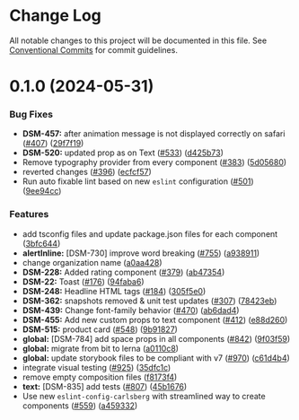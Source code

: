 # Change Log

All notable changes to this project will be documented in this file.
See [Conventional Commits](https://conventionalcommits.org) for commit guidelines.

# 0.1.0 (2024-05-31)

### Bug Fixes

- **DSM-457:** after animation message is not displayed correctly on safari ([#407](https://github.com/CarlsbergGBS/cx-component-library/issues/407)) ([29f7f19](https://github.com/CarlsbergGBS/cx-component-library/commit/29f7f19ce9aecff9228df79ad47c90fa53121284))
- **DSM-520:** updated prop as on Text ([#533](https://github.com/CarlsbergGBS/cx-component-library/issues/533)) ([d425b73](https://github.com/CarlsbergGBS/cx-component-library/commit/d425b734ae45d3807f5528f82c817ec2af599b0c))
- Remove typography provider from every component ([#383](https://github.com/CarlsbergGBS/cx-component-library/issues/383)) ([5d05680](https://github.com/CarlsbergGBS/cx-component-library/commit/5d05680e40d3da5bb3042bd8191427a70606afc3))
- reverted changes ([#396](https://github.com/CarlsbergGBS/cx-component-library/issues/396)) ([ecfcf57](https://github.com/CarlsbergGBS/cx-component-library/commit/ecfcf573863253fea16e24764b6f452c3cc4f215))
- Run auto fixable lint based on new `eslint` configuration ([#501](https://github.com/CarlsbergGBS/cx-component-library/issues/501)) ([9ee94cc](https://github.com/CarlsbergGBS/cx-component-library/commit/9ee94cc2cd407f717e62d8857b5f20a74e7bbec4))

### Features

- add tsconfig files and update package.json files for each component ([3bfc644](https://github.com/CarlsbergGBS/cx-component-library/commit/3bfc644e1cfc9dbb7cf7a0469e25fce055b53240))
- **alertInline:** [DSM-730] improve word breaking ([#755](https://github.com/CarlsbergGBS/cx-component-library/issues/755)) ([a938911](https://github.com/CarlsbergGBS/cx-component-library/commit/a9389112782d5603b457dae46ae798b36f72c91f))
- change organization name ([a0aa428](https://github.com/CarlsbergGBS/cx-component-library/commit/a0aa428f43138af5707a3ff4c0e36b7c056f02e6))
- **DSM-228:** Added rating component ([#379](https://github.com/CarlsbergGBS/cx-component-library/issues/379)) ([ab47354](https://github.com/CarlsbergGBS/cx-component-library/commit/ab47354db803fb051a1f87d66ee34966698df8bd))
- **DSM-22:** Toast ([#176](https://github.com/CarlsbergGBS/cx-component-library/issues/176)) ([94faba6](https://github.com/CarlsbergGBS/cx-component-library/commit/94faba6eb4324c4975ae16dac0ddb1611cc18ea7))
- **DSM-248:** Headline HTML tags ([#184](https://github.com/CarlsbergGBS/cx-component-library/issues/184)) ([305f5e0](https://github.com/CarlsbergGBS/cx-component-library/commit/305f5e0fa92d5813f4877b338ad827a8c347d452))
- **DSM-362:** snapshots removed & unit test updates ([#307](https://github.com/CarlsbergGBS/cx-component-library/issues/307)) ([78423eb](https://github.com/CarlsbergGBS/cx-component-library/commit/78423eb5cfe04fe8a3a7af1f5af074ac6d35e235))
- **DSM-439:** Change font-family behavior ([#470](https://github.com/CarlsbergGBS/cx-component-library/issues/470)) ([ab6dad4](https://github.com/CarlsbergGBS/cx-component-library/commit/ab6dad414c42c4343de3de6abaa4cd3ff98cfca1))
- **DSM-455:** Add new custom props to text component ([#412](https://github.com/CarlsbergGBS/cx-component-library/issues/412)) ([e88d260](https://github.com/CarlsbergGBS/cx-component-library/commit/e88d2601cd1223226ea5f5c0db17dbb29fef00f5))
- **DSM-515:** product card ([#548](https://github.com/CarlsbergGBS/cx-component-library/issues/548)) ([9b91827](https://github.com/CarlsbergGBS/cx-component-library/commit/9b918271c05d4a98fdd7c5b34bb356f89a92c991))
- **global:** [DSM-784] add space props in all components ([#842](https://github.com/CarlsbergGBS/cx-component-library/issues/842)) ([9f03f59](https://github.com/CarlsbergGBS/cx-component-library/commit/9f03f59e7518a99abcea06bacbee989d1ddb0465))
- **global:** migrate from bit to lerna ([a0110c8](https://github.com/CarlsbergGBS/cx-component-library/commit/a0110c8831370dc762c193b17cc593eed381f990))
- **global:** update storybook files to be compliant with v7 ([#970](https://github.com/CarlsbergGBS/cx-component-library/issues/970)) ([c61d4b4](https://github.com/CarlsbergGBS/cx-component-library/commit/c61d4b40a0755becf942ad3f28758a159f8c54e4))
- integrate visual testing ([#925](https://github.com/CarlsbergGBS/cx-component-library/issues/925)) ([35dfc1c](https://github.com/CarlsbergGBS/cx-component-library/commit/35dfc1cce6b76d5d2661d552f9fb25477d3a57f7))
- remove empty composition files ([f8173f4](https://github.com/CarlsbergGBS/cx-component-library/commit/f8173f4a2ecbf80bb7b6ffe848c023ae31819c2d))
- **text:** [DSM-835] add tests ([#807](https://github.com/CarlsbergGBS/cx-component-library/issues/807)) ([45b1676](https://github.com/CarlsbergGBS/cx-component-library/commit/45b1676ade4527a0e89c536eabb6ee1e8955c5af))
- Use new `eslint-config-carlsberg` with streamlined way to create components ([#559](https://github.com/CarlsbergGBS/cx-component-library/issues/559)) ([a459332](https://github.com/CarlsbergGBS/cx-component-library/commit/a45933215bc0b523220743f17d988d7f1ad5fce6))
